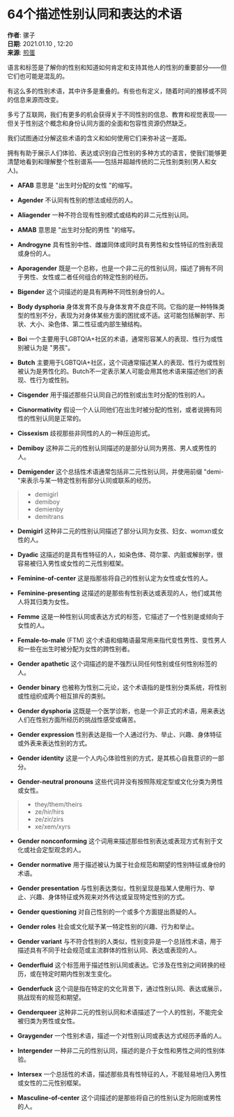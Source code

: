 # 64个描述性别认同和表达的术语

**作者**: 骡子  
**日期**: 2021.01.10 , 12:20  
**来源**: [煎蛋](http://jandan.net/p/108317)  

语言和标签是了解你的性别和知道如何肯定和支持其他人的性别的重要部分——但它们也可能是混乱的。

有这么多的性别术语，其中许多是重叠的。有些也有定义，随着时间的推移或不同的信息来源而改变。

多亏了互联网，我们有更多的机会获得关于不同性别的信息、教育和视觉表现——但关于性别这个概念和身份认同方面的全面和包容性资源仍然缺乏。

我们试图通过分解这些术语的含义和如何使用它们来弥补这一差距。

拥有有助于展示人们体验、表达或识别自己性别的多种方式的语言，使我们能够更清楚地看到和理解整个性别谱系——包括并超越传统的二元性别类别(男人和女人)。

- **AFAB** 意思是 "出生时分配的女性 "的缩写。

- **Agender** 不认同有性别的想法或经历的人。

- **Aliagender** 一种不符合现有性别模式或结构的非二元性别认同。

- **AMAB** 意思是 "出生时分配的男性 "的缩写。

- **Androgyne** 具有性别中性、雌雄同体或同时具有男性和女性特征的性别表现或身份的人。

- **Aporagender** 既是一个总称，也是一个非二元的性别认同，描述了拥有不同于男性、女性或二者任何组合的特定性别的经历。

- **Bigender** 这个词描述的是具有两种不同性别身份的人。

- **Body dysphoria** 身体发育不良与身体发育不良症不同。它指的是一种特殊类型的性别不分，表现为对身体某些方面的困扰或不适。这可能包括解剖学、形状、大小、染色体、第二性征或内部生殖结构。

- **Boi** 一个主要用于LGBTQIA+社区的术语，通常形容某人的表现、性行为或性别被认为是 "男孩"。

- **Butch** 主要用于LGBTQIA+社区，这个词通常描述某人的表现、性行为或性别被认为是男性化的。Butch不一定表示某人可能会用其他术语来描述他们的表现、性行为或性别。

- **Cisgender** 用于描述那些只认同自己的性别或出生时分配的性别的人。

- **Cisnormativity** 假设一个人认同他们在出生时被分配的性别，或者说拥有同性的性别认同是正常的。

- **Cissexism** 歧视那些非同性的人的一种压迫形式。

- **Demiboy** 这种非二元的性别认同描述的是部分认同为男孩、男人或男性的人。

- **Demigender** 这个总括性术语通常包括非二元性别认同，并使用前缀 "demi-"来表示与某一特定性别有部分认同或联系的经历。

> - demigirl
> - demiboy
> - demienby
> - demitrans

- **Demigirl** 这种非二元的性别认同描述了部分认同为女孩、妇女、womxn或女性的人。

- **Dyadic** 这描述的是具有性特征的人，如染色体、荷尔蒙、内脏或解剖学，很容易被归入男性或女性的二元性别框架。

- **Feminine-of-center** 这是指那些将自己的性别认定为女性或女性的人。

- **Feminine-presenting** 这描述的是那些有性别表达或表现的人，他们或其他人将其归类为女性。

- **Femme** 这是一种性别认同或表达方式的标签，它描述了一个性别是或倾向于女性的人。

- **Female-to-male** (FTM) 这个术语和缩略语最常用来指代变性男性、变性男人和一些在出生时被分配为女性的跨性别者。

- **Gender apathetic** 这个词描述的是不强烈认同任何性别或任何性别标签的人。

- **Gender binary** 也被称为性别二元论，这个术语指的是性别分类系统，将性别或性组织成两个相互排斥的类别。

- **Gender dysphoria** 这既是一个医学诊断，也是一个非正式的术语，用来表达人们在性别方面所经历的挑战性感受或痛苦。

- **Gender expression** 性别表达是指一个人通过行为、举止、兴趣、身体特征或外表来表达性别的方式。

- **Gender identity** 这是一个人内心体验性别的方式，是其核心自我意识的一部分。

- **Gender-neutral pronouns** 这些代词并没有按照陈规定型或文化分类为男性或女性。

> - they/them/theirs
> - ze/hir/hirs
> - ze/zir/zirs
> - xe/xem/xyrs

- **Gender nonconforming** 这个词用来描述那些性别表达或表现方式有别于文化或社会定型观念的人。

- **Gender normative** 用于描述被认为属于社会规范和期望的性别特征或身份的术语。

- **Gender presentation** 与性别表达类似，性别呈现是指某人使用行为、举止、兴趣、身体特征或外观来对外传达或呈现特定性别的方式。

- **Gender questioning** 对自己性别的一个或多个方面提出质疑的人。

- **Gender roles** 社会或文化赋予某一特定性别的兴趣、行为和举止。

- **Gender variant** 与不符合性别的人类似，性别变异是一个总括性术语，用于描述具有不同于社会规范或主流群体的性别认同、表达或表现的人。

- **Genderfluid** 这个标签用于描述性别认同或表达。它涉及在性别之间转换的经历，或在特定时期内性别发生变化。

- **Genderfuck** 这个词是指在特定的文化背景下，通过性别认同、表达或展示，挑战现有的规范和期望。

- **Genderqueer** 这种非二元的性别认同和术语描述了一个人的性别，不能完全被归类为男性或女性。

- **Graygender** 一个性别术语，描述一个对性别认同或表达方式经历矛盾的人。

- **Intergender** 一种非二元的性别认同，描述的是介于女性和男性之间的性别体验。

- **Intersex** 一个总括性的术语，描述那些具有性特征的人，不能轻易地归入男性或女性的二元性别框架。

- **Masculine-of-center** 这个词描述的是那些将自己的性别认定为阳刚或男性的人。